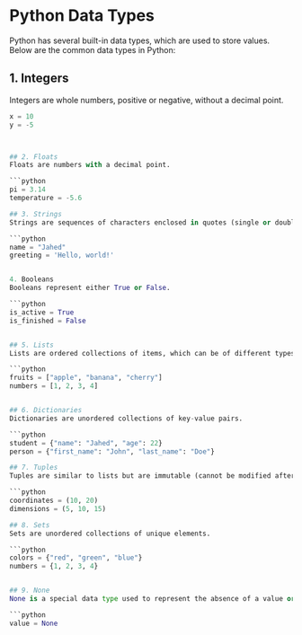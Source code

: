 # Python Data Types

Python has several built-in data types, which are used to store values. Below are the common data types in Python:

## 1. Integers
Integers are whole numbers, positive or negative, without a decimal point.

```python
x = 10
y = -5



## 2. Floats
Floats are numbers with a decimal point.

```python
pi = 3.14
temperature = -5.6

## 3. Strings
Strings are sequences of characters enclosed in quotes (single or double).

```python
name = "Jahed"
greeting = 'Hello, world!'


4. Booleans
Booleans represent either True or False.

```python
is_active = True
is_finished = False


## 5. Lists
Lists are ordered collections of items, which can be of different types.

```python
fruits = ["apple", "banana", "cherry"]
numbers = [1, 2, 3, 4]


## 6. Dictionaries
Dictionaries are unordered collections of key-value pairs.

```python
student = {"name": "Jahed", "age": 22}
person = {"first_name": "John", "last_name": "Doe"}

## 7. Tuples
Tuples are similar to lists but are immutable (cannot be modified after creation).

```python
coordinates = (10, 20)
dimensions = (5, 10, 15)

## 8. Sets
Sets are unordered collections of unique elements.

```python
colors = {"red", "green", "blue"}
numbers = {1, 2, 3, 4}


## 9. None
None is a special data type used to represent the absence of a value or a null value.

```python
value = None